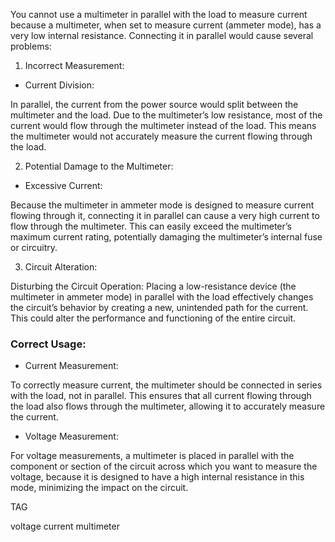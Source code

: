You cannot use a multimeter in parallel with the load to measure current because a multimeter, when set to measure current (ammeter mode), has a very low internal resistance. Connecting it in parallel would cause several problems:

1. Incorrect Measurement:

- Current Division:

In parallel, the current from the power source would split between the multimeter and the load. Due to the multimeter’s low resistance, most of the current would flow through the multimeter instead of the load. This means the multimeter would not accurately measure the current flowing through the  load.

2. Potential Damage to the Multimeter:

- Excessive Current:

Because the multimeter in ammeter mode is designed to measure current flowing through it, connecting it in parallel can cause a very high current to flow through the multimeter. This can easily exceed the multimeter’s maximum current rating, potentially damaging the multimeter’s internal fuse or circuitry.

3. Circuit Alteration:

Disturbing the Circuit Operation: Placing a low-resistance device (the multimeter in ammeter mode) in parallel with the load effectively changes the circuit’s behavior by creating a new, unintended path for the current. This could alter the performance and functioning of the entire circuit.

### Correct Usage:

- Current Measurement:

To correctly measure current, the multimeter should be connected in series with the load, not in parallel. This ensures that all current flowing through the load also flows through the multimeter, allowing it to accurately measure the current.

- Voltage Measurement:

For voltage measurements, a multimeter is placed in parallel with the component or section of the circuit across which you want to measure the voltage, because it is designed to have a high internal resistance in this mode, minimizing the impact on the circuit.

TAG

voltage
current
multimeter

